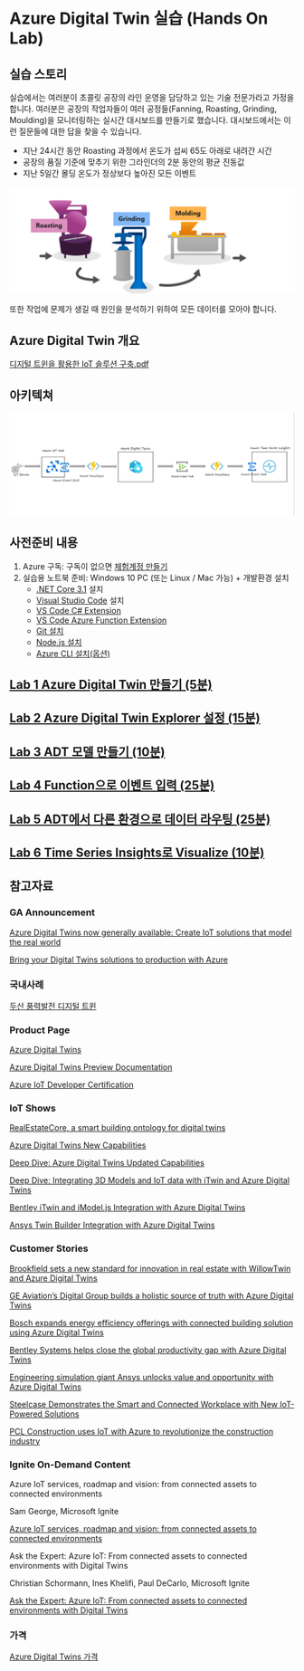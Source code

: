 # Azure Digital Twin 실습 (Hands On Lab) 

## 실습 스토리

실습에서는 여러분이 초콜릿 공장의 라인 운영을 담당하고 있는 기술 전문가라고 가정을 합니다. 여러분은 공장의 작업자들이 여러 공정들(Fanning, Roasting, Grinding, Moulding)을 모니터링하는 실시간 대시보드를 만들기로 했습니다. 대시보드에서는 이런 질문들에 대한 답을 찾을 수 있습니다. 
* 지난 24시간 동안 Roasting 과정에서 온도가 섭씨 65도 아래로 내려간 시간
* 공장의 품질 기준에 맞추기 위한 그라인더의 2분 동안의 평균 진동값
* 지난 5일간 몰딩 온도가 정상보다 높아진 모든 이벤트 

![아키텍쳐](images/chocofactoryprocess.png)

또한 작업에 문제가 생길 때 원인을 분석하기 위하여 모든 데이터를 모아야 합니다. 

## Azure Digital Twin 개요 

[디지털 트윈을 활용한 IoT 솔루션 구축.pdf](./adt-intro.pdf)

## 아키텍쳐 

![실습 아키텍쳐](images/hol-architecture.png)

## 사전준비 내용 
1. Azure 구독: 구독이 없으면 [체험계정 만들기](https://azure.microsoft.com/ko-kr/free/)
1. 실습용 노트북 준비: Windows 10 PC (또는 Linux / Mac 가능) + 개발환경 설치 
    * [.NET Core 3.1](https://dotnet.microsoft.com/download) 설치
    * [Visual Studio Code](https://code.visualstudio.com/) 설치
    * [VS Code C# Extension](https://marketplace.visualstudio.com/items?itemName=ms-dotnettools.csharp)
    * [VS Code Azure Function Extension](https://marketplace.visualstudio.com/items?itemName=ms-azuretools.vscode-azurefunctions)
    * [Git 설치](https://git-scm.com/downloads)
    * [Node.js 설치](https://nodejs.org/ko/download/)
    * [Azure CLI 설치(옵션)](https://docs.microsoft.com/ko-kr/cli/azure/install-azure-cli)

## [Lab 1 Azure Digital Twin 만들기 (5분)](lab1-adt-basic.md)

## [Lab 2 Azure Digital Twin Explorer 설정 (15분)](lab2-setup-model.md)

## [Lab 3 ADT 모델 만들기 (10분)](lab3-adt-model.md)

## [Lab 4 Function으로 이벤트 입력 (25분)](lab4-ingest-event.md)

## [Lab 5 ADT에서 다른 환경으로 데이터 라우팅 (25분)](lab5-adt-route.md)

## [Lab 6 Time Series Insights로 Visualize (10분)](lab6-visualize-tsi.md)


## 참고자료

### GA Announcement
[Azure Digital Twins now generally available: Create IoT solutions that model the real world](https://azure.microsoft.com/en-us/blog/azure-digital-twins-now-generally-available-create-iot-solutions-that-model-the-real-world/)

[Bring your Digital Twins solutions to production with Azure](https://channel9.msdn.com/Shows/Internet-of-Things-Show/Bring-your-Digital-Twins-solutions-to-production-with-Azure)

### 국내사례 

[두산 풍력발전 디지털 트윈](https://customers.microsoft.com/en-us/story/848311-doosan-manufacturing-azure-digital-twins)

### Product Page

[Azure Digital Twins](https://azure.microsoft.com/en-us/services/digital-twins/)

[Azure Digital Twins Preview Documentation](https://docs.microsoft.com/en-us/azure/digital-twins/)

[Azure IoT Developer Certification](https://docs.microsoft.com/en-us/learn/certifications/azure-iot-developer-specialty)

### IoT Shows

[RealEstateCore, a smart building ontology for digital twins](https://channel9.msdn.com/Shows/Internet-of-Things-Show/RealEstateCore-a-smart-building-ontology-for-digital-twins)

[Azure Digital Twins New Capabilities](https://channel9.msdn.com/Shows/Internet-of-Things-Show/Azure-Digital-Twins-Preview-New-Capabilities?term=Azure%20Digital%20Twins&lang-en=true)

[Deep Dive: Azure Digital Twins Updated Capabilities](https://channel9.msdn.com/Shows/Internet-of-Things-Show/Deep-Dive-Azure-Digital-Twins-Updated-Capabilities)

[Deep Dive: Integrating 3D Models and IoT data with iTwin and Azure Digital Twins](https://channel9.msdn.com/Shows/Internet-of-Things-Show/Deep-Dive-Integrating-3D-Models-and-IoT-data-with-iTwin-and-Azure-Digital-Twins?term=Bentley&lang-en=true)

[Bentley iTwin and iModel.js Integration with Azure Digital Twins](https://channel9.msdn.com/Shows/Internet-of-Things-Show/Bentley-iTwin-and-iModeljs-Integration-with-Azure-Digital-Twins?term=Bentley&lang-en=true)

[Ansys Twin Builder Integration with Azure Digital Twins](https://channel9.msdn.com/Shows/Internet-of-Things-Show/Ansys-Twin-Builder-Integration-with-Azure-Digital-Twins?term=ANSYS&lang-en=true)

### Customer Stories
[Brookfield sets a new standard for innovation in real estate with WillowTwin and Azure Digital Twins](https://customers.microsoft.com/en-us/story/855907-brookfield-properties-professional-services-azure)

[GE Aviation’s Digital Group builds a holistic source of truth with Azure Digital Twins](https://customers.microsoft.com/en-us/story/846315-ge-aviation-manufacturing-azure)

[Bosch expands energy efficiency offerings with connected building solution using Azure Digital Twins](https://customers.microsoft.com/en-us/story/790031-bosch-building-technologies-smart-spaces-azure) 

[Bentley Systems helps close the global productivity gap with Azure Digital Twins](https://customers.microsoft.com/en-us/story/806028-bentley-systems-partner-professional-services-azure)

[Engineering simulation giant Ansys unlocks value and opportunity with Azure Digital Twins](https://customers.microsoft.com/en-us/story/795283-ansys-partner-professional-services-azure)

[Steelcase Demonstrates the Smart and Connected Workplace with New IoT-Powered Solutions](https://customers.microsoft.com/en-us/story/steelcase-manufacturing-azureiot-en)

[PCL Construction uses IoT with Azure to revolutionize the construction industry](https://customers.microsoft.com/en-us/story/pcl-construction-professional-services-azure)

### Ignite On-Demand Content
Azure IoT services, roadmap and vision: from connected assets to connected environments

Sam George, Microsoft Ignite

[Azure IoT services, roadmap and vision: from connected assets to connected environments](https://myignite.microsoft.com/sessions/8c90945c-eec6-43ed-b16a-3adf3c2ba37a)

Ask the Expert: Azure IoT: From connected assets to connected environments with Digital Twins

Christian Schormann, Ines Khelifi, Paul DeCarlo, Microsoft Ignite

[Ask the Expert: Azure IoT: From connected assets to connected environments with Digital Twins](https://myignite.microsoft.com/sessions/aec5687c-d153-47e7-9dc5-5f2e3f536f0c)

### 가격

[Azure Digital Twins 가격](https://azure.microsoft.com/ko-kr/pricing/details/digital-twins/)
